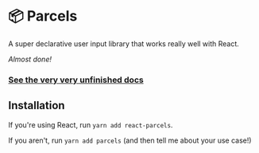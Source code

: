 # 📦 Parcels

A super declarative user input library that works really well with React.

*Almost done!*

### [See the very very unfinished docs](https://blueflag.github.io/parcels)

## Installation

If you're using React, run `yarn add react-parcels`.

If you aren't, run `yarn add parcels` (and then tell me about your use case!)

